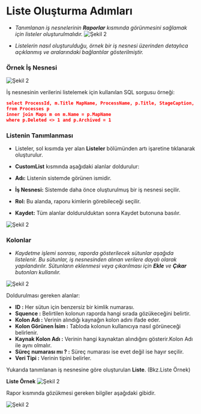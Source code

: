 # Liste Oluşturma Adımları

- _Tanımlanan iş nesnelerinin **Raporlar** kısmında görünmesini sağlamak için listeler oluşturulmalıdır._
![Şekil 2](/TimyaBPM-Documents/raporlar1.png) 

 - _Listelerin nasıl oluşturulduğu, örnek bir iş nesnesi üzerinden detaylıca açıklanmış ve aralarındaki bağlantılar gösterilmiştir._



### Örnek İş Nesnesi


![Şekil 2](/TimyaBPM-Documents/rapor.png) 


İş nesnesinin verilerini listelemek için kullanılan SQL sorgusu örneği: 
```json
select ProcessId, m.Title MapName, ProcessName, p.Title, StageCaption, CreatedTime, UpdatedTime, DoubleField1, StringField1, StringField2 
from Processes p 
inner join Maps m on m.Name = p.MapName 
where p.Deleted <> 1 and p.Archived = 1
```
### Listenin Tanımlanması

 - Listeler, sol kısımda yer alan **Listeler** bölümünden artı işaretine tıklanarak oluşturulur.

 - **CustomList** kısmında aşağıdaki alanlar doldurulur:

- **Adı:** Listenin sistemde görünen ismidir.
- **İş Nesnesi:** Sistemde daha önce oluşturulmuş bir iş nesnesi seçilir.
- **Rol:** Bu alanda, raporu kimlerin görebileceği seçilir.
- **Kaydet:** Tüm alanlar doldurulduktan sonra Kaydet butonuna basılır.

![Şekil 2](/TimyaBPM-Documents/liste65.png) 

### Kolonlar

 - _Kaydetme işlemi sonrası, raporda gösterilecek sütunlar aşağıda listelenir. Bu sütunlar, iş nesnesinden alınan verilere dayalı olarak yapılandırılır. Sütunların eklenmesi veya çıkarılması için **Ekle** ve **Çıkar** butonları kullanılır._

![Şekil 2](/TimyaBPM-Documents/liste100.png) 

Doldurulması gereken alanlar:

- **ID :** Her sütun için benzersiz bir kimlik numarası.
- **Squence :** Belirtilen kolonun raporda hangi sırada gözükeceğini belirtir.
- **Kolon Adı :** Verinin alındığı kaynağın kolon adını ifade eder.
- **Kolon Görünen İsim :** Tabloda kolonun kullanıcıya nasıl görüneceği belirlenir.
- **Kaynak Kolon Adı :** Verinin hangi kaynaktan alındığını gösterir.Kolon Adı ile aynı olmalır.
- **Süreç numarası mı ? :** Süreç numarası ise evet değil ise hayır seçilir.
- **Veri Tipi :** Verinin tipini belirler.

Yukarıda tanımlanan iş nesnesine göre oluşturulan **Liste**. (Bkz.Liste Örnek)


**Liste Örnek**
![Şekil 2](/TimyaBPM-Documents/rapor2.png) 



Rapor kısmında gözükmesi gereken bilgiler aşağıdaki gibidir.

![Şekil 2](/TimyaBPM-Documents/rapor3.png) 
